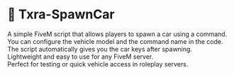 # 🚗 Txra-SpawnCar

A simple FiveM script that allows players to spawn a car using a command.  
You can configure the vehicle model and the command name in the code.  
The script automatically gives you the car keys after spawning.  
Lightweight and easy to use for any FiveM server.  
Perfect for testing or quick vehicle access in roleplay servers.
